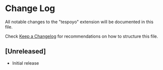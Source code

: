 # Change Log

All notable changes to the "tespoyo" extension will be documented in this file.

Check [Keep a Changelog](http://keepachangelog.com/) for recommendations on how to structure this file.

## [Unreleased]

- Initial release